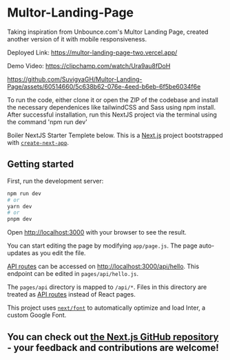 # Multor-Landing-Page
Taking inspiration from Unbounce.com's Multor Landing Page, created another version of it with mobile responsiveness.

Deployed Link:
https://multor-landing-page-two.vercel.app/

Demo Video:
https://clipchamp.com/watch/Ura9au8fDoH

https://github.com/SuvigyaGH/Multor-Landing-Page/assets/60514660/5c638b62-076e-4eed-b6eb-6f5be6034f6e

To run the code, either clone it or open the ZIP of the codebase and install the necessary dependenices like tailwindCSS and Sass using npm install. 
After successful installation, run this NextJS project via the terminal using the command 'npm run dev'


Boiler NextJS Starter Templete below.
This is a [Next.js](https://nextjs.org/) project bootstrapped with [`create-next-app`](https://github.com/vercel/next.js/tree/canary/packages/create-next-app).

## Getting started 

First, run the development server:

```bash
npm run dev
# or
yarn dev
# or
pnpm dev
```

Open [http://localhost:3000](http://localhost:3000) with your browser to see the result.

You can start editing the page by modifying `app/page.js`. The page auto-updates as you edit the file.

[API routes](https://nextjs.org/docs/api-routes/introduction) can be accessed on [http://localhost:3000/api/hello](http://localhost:3000/api/hello). This endpoint can be edited in `pages/api/hello.js`.

The `pages/api` directory is mapped to `/api/*`. Files in this directory are treated as [API routes](https://nextjs.org/docs/api-routes/introduction) instead of React pages.

This project uses [`next/font`](https://nextjs.org/docs/basic-features/font-optimization) to automatically optimize and load Inter, a custom Google Font.

## You can check out [the Next.js GitHub repository](https://github.com/vercel/next.js/) - your feedback and contributions are welcome!

